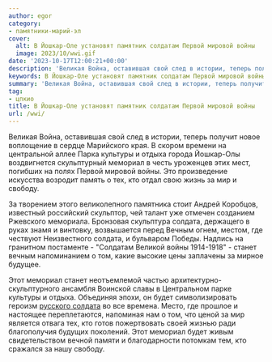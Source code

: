 ```yaml
---
author: egor
category:
- памятники-марий-эл
cover:
  alt: В Йошкар-Оле установят памятник солдатам Первой мировой войны
  image: 2023/10/wwi.gif
date: '2023-10-17T12:00:21+00:00'
description: 'Великая Война, оставившая свой след в истории, теперь получит новое воплощение в сердце Марийского края. В скором времени на центральной аллее Парка...'
keywords: В Йошкар-Оле установят памятник солдатам Первой мировой войны, цпкио, мемориал, солдата, культуры, отдыха, войны, тех, мир, свободу, вечным, станет, великая, война, оставившая, свой, след
summary: 'Великая Война, оставившая свой след в истории, теперь получит новое воплощение в сердце Марийского края. В скором времени на центральной аллее Парка...'
tag:
- цпкио
title: В Йошкар-Оле установят памятник солдатам Первой мировой войны
url: /wwi/
---
```


Великая Война, оставившая свой след в истории, теперь получит новое воплощение в сердце Марийского края. В скором времени на центральной аллее Парка культуры и отдыха города Йошкар-Олы воздвигнется скульптурный мемориал в честь уроженцев этих мест, погибших на полях Первой мировой войны. Это произведение искусства возродит память о тех, кто отдал свою жизнь за мир и свободу.

За творением этого великолепного памятника стоит Андрей Коробцов, известный российский скульптор, чей талант уже отмечен созданием Ржевского мемориала. Бронзовая скульптура солдата, держащего в руках знамя и винтовку, возвышается перед Вечным огнем, местом, где чествуют Неизвестного солдата, и бульваром Победы. Надпись на гранитном постаменте \- "Солдатам Великой войны 1914-1918" - станет вечным напоминанием о том, какие высокие цены заплачены за мирное будущее.

Этот мемориал станет неотъемлемой частью архитектурно-скульптурного ансамбля Воинской славы в Центральном парке культуры и отдыха. Объединяя эпохи, он будет символизировать героизм [русского солдата](/potawatomi/) во все времена. Место, где прошлое и настоящее переплетаются, напоминая нам о том, что ценой за мир является отвага тех, кто готов пожертвовать своей жизнью ради благополучия будущих поколений. Этот мемориал будет живым свидетельством вечной памяти и благодарности потомкам тем, кто сражался за нашу свободу.